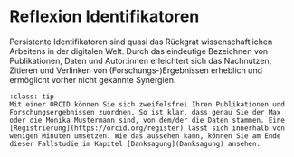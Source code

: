 # Reflexion Identifikatoren

Persistente Identifikatoren sind quasi das Rückgrat wissenschaftlichen Arbeitens in der digitalen Welt. Durch das eindeutige Bezeichnen von Publikationen, Daten und Autor:innen erleichtert sich das Nachnutzen, Zitieren und Verlinken von (Forschungs-)Ergebnissen erheblich und ermöglicht vorher nicht gekannte Synergien.

`````{admonition} Haben Sie sich bereits eine ORCID zugelegt?
:class: tip
Mit einer ORCID können Sie sich zweifelsfrei Ihren Publikationen und Forschungsergebnissen zuordnen. So ist klar, dass genau Sie der Max oder die Monika Mustermann sind, von dem/der die Daten stammen. Eine [Registrierung](https://orcid.org/register) lässt sich innerhalb von wenigen Minuten umsetzen. Wie das aussehen kann, können Sie am Ende dieser Fallstudie im Kapitel [Danksagung](Danksagung) ansehen.
`````
